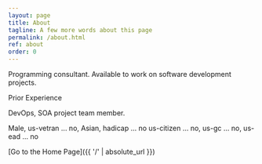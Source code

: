 ```yaml
---
layout: page
title: About
tagline: A few more words about this page
permalink: /about.html
ref: about
order: 0
---
```


Programming consultant. Available to work on software development projects.

Prior Experience

DevOps, SOA project team member.

Male, us-vetran ... no, Asian, hadicap ... no
us-citizen ... no, us-gc ... no, us-ead ... no

[Go to the Home Page]({{ '/' | absolute_url }})
